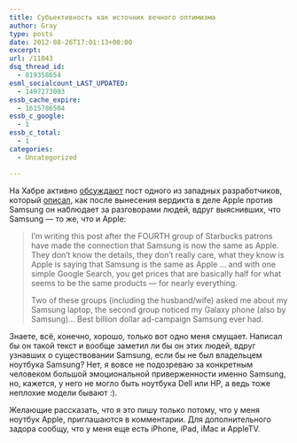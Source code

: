 ```yaml
---
title: Субъективность как источник вечного оптимизма
author: Gray
type: posts
date: 2012-08-26T17:01:13+00:00
excerpt:
url: /11043
dsq_thread_id:
  - 819358654
esml_socialcount_LAST_UPDATED:
  - 1497273003
essb_cache_expire:
  - 1615786504
essb_c_google:
  - 1
essb_c_total:
  - 1
categories:
  - Uncategorized

---
```








На Хабре активно [обсуждают][1] пост одного из западных разработчиков, который [описал][2], как после вынесения вердикта в деле Apple против Samsung он наблюдает за разговорами людей, вдруг выяснивших, что Samsung — то же, что и Apple:

> I&#8217;m writing this post after the FOURTH group of Starbucks patrons have made the connection that Samsung is now the same as Apple. They don&#8217;t know the details, they don&#8217;t really care, what they know is Apple is saying that Samsung is the same as Apple &#8230; and with one simple Google Search, you get prices that are basically half for what seems to be the same products &#8212; for nearly everything.
> 
> Two of these groups (including the husband/wife) asked me about my Samsung laptop, the second group noticed my Galaxy phone (also by Samsung)&#8230; Best billion dollar ad-campaign Samsung ever had.

Знаете, всё, конечно, хорошо, только вот одно меня смущает. Написал бы он такой текст и вообще заметил ли бы он этих людей, вдруг узнавших о существовании Samsung, если бы не был владельцем ноутбука Samsung? Нет, я вовсе не подозреваю за конкретным человеком большой эмоциональной приверженности именно Samsung, но, кажется, у него не могло быть ноутбука Dell или HP, а ведь тоже неплохие модели бывают :).

Желающие рассказать, что я это пишу только потому, что у меня ноутбук Apple, приглашаются в комментарии. Для дополнительного задора сообщу, что у меня еще есть iPhone, iPad, iMac и AppleTV. 

 [1]: http://habrahabr.ru/post/150246/
 [2]: https://plus.google.com/114476892281222708332/posts/246srfbqg6G